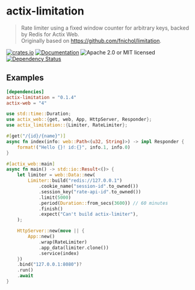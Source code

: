 # actix-limitation

> Rate limiter using a fixed window counter for arbitrary keys, backed by Redis for Actix Web.  
> Originally based on <https://github.com/fnichol/limitation>.

[![crates.io](https://img.shields.io/crates/v/actix-limitation?label=latest)](https://crates.io/crates/actix-limitation)
[![Documentation](https://docs.rs/actix-limitation/badge.svg?version=0.1.4)](https://docs.rs/actix-limitation/0.1.4)
![Apache 2.0 or MIT licensed](https://img.shields.io/crates/l/actix-limitation)
[![Dependency Status](https://deps.rs/crate/actix-limitation/0.1.4/status.svg)](https://deps.rs/crate/actix-limitation/0.1.4)

## Examples

```toml
[dependencies]
actix-limitation = "0.1.4"
actix-web = "4"
```

```rust
use std::time::Duration;
use actix_web::{get, web, App, HttpServer, Responder};
use actix_limitation::{Limiter, RateLimiter};

#[get("/{id}/{name}")]
async fn index(info: web::Path<(u32, String)>) -> impl Responder {
    format!("Hello {}! id:{}", info.1, info.0)
}

#[actix_web::main]
async fn main() -> std::io::Result<()> {
    let limiter = web::Data::new(
        Limiter::build("redis://127.0.0.1")
            .cookie_name("session-id".to_owned())
            .session_key("rate-api-id".to_owned())
            .limit(5000)
            .period(Duration::from_secs(3600)) // 60 minutes
            .finish()
            .expect("Can't build actix-limiter"),
    );

    HttpServer::new(move || {
        App::new()
            .wrap(RateLimiter)
            .app_data(limiter.clone())
            .service(index)
    })
    .bind("127.0.0.1:8080")?
    .run()
    .await
}
```
